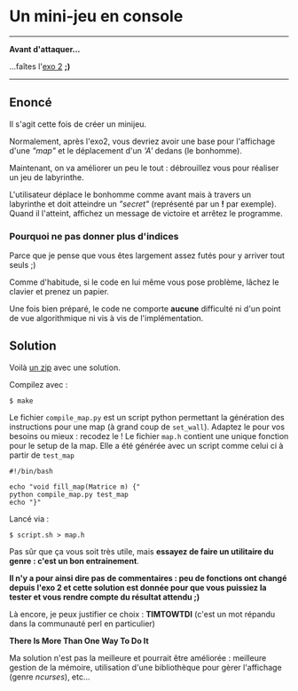 # Un mini-jeu en console

---
__Avant d'attaquer...__

...faîtes l'[exo 2](/?n=C/exo2) __;)__

---

## Enoncé

Il s'agit cette fois de créer un minijeu.

Normalement, après l'exo2, vous devriez avoir une base pour l'affichage d'une _"map"_ et le déplacement d'un _'A'_ dedans (le bonhomme).

Maintenant, on va améliorer un peu le tout : débrouillez vous pour réaliser un jeu de labyrinthe.

L'utilisateur déplace le bonhomme comme avant mais à travers un labyrinthe et doit atteindre un _"secret"_ (représenté par un __!__ par exemple).
Quand il l'atteint, affichez un message de victoire et arrêtez le programme.

### Pourquoi ne pas donner plus d'indices

Parce que je pense que vous êtes largement assez futés pour y arriver tout seuls ;)

Comme d'habitude, si le code en lui même vous pose problème, lâchez le clavier et prenez un papier.

Une fois bien préparé, le code ne comporte __aucune__ difficulté ni d'un point de vue algorithmique ni vis à vis de l'implémentation.



## Solution

Voilà [un zip](http://matael.org/~matael/exos/exo2bis.zip) avec une solution.

Compilez avec :

    $ make

Le fichier `compile_map.py` est un script python permettant la génération des instructions pour une map (à grand coup de `set_wall`).
Adaptez le pour vos besoins ou mieux : recodez le !
Le fichier `map.h` contient une unique fonction pour le setup de la map.
Elle a été générée avec un script comme celui ci à partir de `test_map`

    #!/bin/bash

    echo "void fill_map(Matrice m) {"
    python compile_map.py test_map
    echo "}"

Lancé via :

    $ script.sh > map.h

Pas sûr que ça vous soit très utile, mais __essayez de faire un utilitaire du genre : c'est un bon entrainement__.

__Il n'y a pour ainsi dire pas de commentaires : peu de fonctions ont changé depuis l'exo 2 et cette solution est donnée pour que vous puissiez la tester et vous rendre compte du résultat attendu ;)__

Là encore, je peux justifier ce choix : __TIMTOWTDI__ (c'est un mot répandu dans la communauté perl en particulier)

<p class="center"><strong>There Is More Than One Way To Do It</strong></p>

Ma solution n'est pas la meilleure et pourrait être améliorée : meilleure gestion de la mémoire, utilisation d'une bibliothèque pour gèrer l'affichage (genre _ncurses_), etc...
